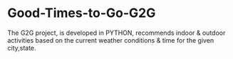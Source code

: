 # Good-Times-to-Go-G2G
The G2G project, is developed in PYTHON, recommends indoor &amp; outdoor activities based on the current weather conditions &amp; time for the given city,state. 
